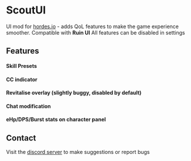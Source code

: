 # ScoutUI

UI mod for [hordes.io](https://hordes.io) - adds QoL features to make the game experience smoother. 
Compatible with **Ruin UI** 
All features can be disabled in settings 

## Features

#### Skill Presets
#### CC indicator
#### Revitalise overlay (slightly buggy, disabled by default)
#### Chat modification
#### eHp/DPS/Burst stats on character panel

## Contact

Visit the [discord server](https://discord.gg/MFyd7WRYHF) to make suggestions or report bugs